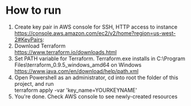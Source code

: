 # How to run
1. Create key pair in AWS console for SSH, HTTP access to instance <br />
	https://console.aws.amazon.com/ec2/v2/home?region=us-west-2#KeyPairs:
2. Download Terraform <br />
	https://www.terraform.io/downloads.html
3. Set PATH variable for Terraform. Terraform.exe installs in C:\Program Files\terraform_0.9.5_windows_amd64 on Windows <br />
	https://www.java.com/en/download/help/path.xml
4. Open Powershell as an administrator, cd into root the folder of this project, and run <br />
	terraform apply -var 'key_name=YOURKEYNAME'
5. You're done. Check AWS console to see newly-created resources